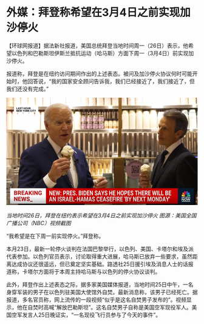 # 外媒：拜登称希望在3月4日之前实现加沙停火

【环球网报道】据法新社报道，美国总统拜登当地时间周一（26日）表示，他希望以色列和巴勒斯坦伊斯兰抵抗运动（哈马斯）方面下周一（3月4日）前实现加沙停火。

报道称，拜登是在纽约访问期间作出的上述表态。被问及加沙停火协议何时可能开始时，他回答说，“我的国家安全顾问告诉我，我们已经接近了，我们接近了，但我们还没有完成。”

![1fb1f2102ccca73542ebdf8674247a1c.jpg](https://raw.githubusercontent.com/qqhsx/qqnews_image/main/2024/02/27/外媒：拜登称希望在3月4日之前实现加沙停火/1fb1f2102ccca73542ebdf8674247a1c.jpg)

_当地时间26日，拜登在纽约表示希望在3月4日之前实现加沙停火 图源：美国全国广播公司（NBC）视频截图_

“我希望是在下周一前实现停火。”拜登称。

本月23日，最新一轮停火谈判在法国巴黎举行，以色列、美国、卡塔尔和埃及派代表参加。以色列官员表示，讨论取得重大进展，哈马斯已放弃一些要求，虽然距离达成协议还很遥远，但已奠定坚实基础。路透社25日援引埃及消息人士的话报道称，卡塔尔方面将于本周主持哈马斯与以色列的停火协议谈判。

此外，拜登作出上述表态之际，据多家美国媒体报道，当地时间25日中午，一名身穿军装的男子在以色列驻美国大使馆外自焚。最新消息称，该男子已经死亡。据报道，多名官员称，网上流传的一段视频“似乎是这名自焚男子发布的”。视频显示，他在自焚时高喊“解放巴勒斯坦”。这名自焚男子自称是美国空军现役军人。美国空军发言人25日晚证实，“一名现役飞行员参与了今天的事件”。


